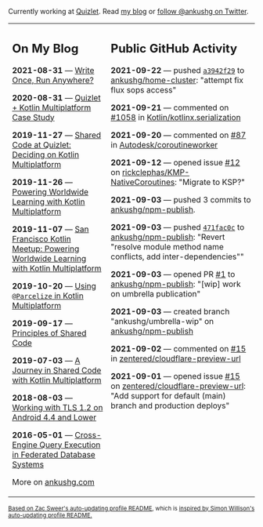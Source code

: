 Currently working at [Quizlet](https://quizlet.com/). Read [my blog](https://ankushg.com/) or [follow @ankushg on Twitter](https://twitter.com/ankushg).

<table><tr><td valign="top" width="40%">

## On My Blog
<!-- blog starts -->
**2021-08-31** — [Write Once, Run Anywhere?](https://ankushg.com/posts/write-once-run-anywhere-increment/)

**2020-08-31** — [Quizlet + Kotlin Multiplatform Case Study](https://ankushg.com/posts/quizlet-kotlin-multiplatform-case-study/)

**2019-11-27** — [Shared Code at Quizlet: Deciding on Kotlin Multiplatform](https://ankushg.com/posts/shared-code-kotlin-multiplatform/)

**2019-11-26** — [Powering Worldwide Learning with Kotlin Multiplatform](https://ankushg.com/speaking/droidcon-sf-2019)

**2019-11-07** — [San Francisco Kotlin Meetup: Powering Worldwide Learning with Kotlin Multiplatform](https://ankushg.com/speaking/sf-kotlin-meetup-2019)

**2019-10-20** — [Using `@Parcelize` in Kotlin Multiplatform](https://ankushg.com/posts/multiplatform-parcelize/)

**2019-09-17** — [Principles of Shared Code](https://ankushg.com/speaking/denver-startup-week-2019)

**2019-07-03** — [A Journey in Shared Code with Kotlin Multiplatform](https://ankushg.com/speaking/droidcon-berlin-2019)

**2018-08-03** — [Working with TLS 1.2 on Android 4.4 and Lower](https://ankushg.com/posts/tls-1.2-on-android/)

**2016-05-01** — [Cross-Engine Query Execution in Federated Database Systems](https://ankushg.com/projects/thesis)
<!-- blog ends -->
More on [ankushg.com](https://ankushg.com/)
</td><td valign="top" width="60%">

## Public GitHub Activity
<!-- githubActivity starts -->
**2021-09-22** — pushed [`a3942f29`](https://github.com/ankushg/home-cluster/commit/a3942f29d037b925f294bf45cfde3f3ddc5d887f) to [ankushg/home-cluster](https://api.github.com/repos/ankushg/home-cluster): "attempt fix flux sops access"

**2021-09-21** — commented on [#1058](https://github.com/Kotlin/kotlinx.serialization/issues/1058#issuecomment-924121698) in [Kotlin/kotlinx.serialization](https://api.github.com/repos/Kotlin/kotlinx.serialization)

**2021-09-20** — commented on [#87](https://github.com/Autodesk/coroutineworker/pull/87#issuecomment-923269012) in [Autodesk/coroutineworker](https://api.github.com/repos/Autodesk/coroutineworker)

**2021-09-12** — opened issue [#12](https://github.com/rickclephas/KMP-NativeCoroutines/issues/12) on [rickclephas/KMP-NativeCoroutines](https://api.github.com/repos/rickclephas/KMP-NativeCoroutines): "Migrate to KSP?"

**2021-09-03** — pushed 3 commits to [ankushg/npm-publish](https://api.github.com/repos/ankushg/npm-publish).

**2021-09-03** — pushed [`471fac0c`](https://github.com/ankushg/npm-publish/commit/471fac0c4885aad323c95abfd401ee52d91ac441) to [ankushg/npm-publish](https://api.github.com/repos/ankushg/npm-publish): "Revert "resolve module method name conflicts, add inter-dependencies""

**2021-09-03** — opened PR [#1](https://github.com/ankushg/npm-publish/pull/1) to [ankushg/npm-publish](https://api.github.com/repos/ankushg/npm-publish): "[wip] work on umbrella publication"

**2021-09-03** — created branch "ankushg/umbrella-wip" on [ankushg/npm-publish](https://api.github.com/repos/ankushg/npm-publish)

**2021-09-02** — commented on [#15](https://github.com/zentered/cloudflare-preview-url/issues/15#issuecomment-911818663) in [zentered/cloudflare-preview-url](https://api.github.com/repos/zentered/cloudflare-preview-url)

**2021-09-01** — opened issue [#15](https://github.com/zentered/cloudflare-preview-url/issues/15) on [zentered/cloudflare-preview-url](https://api.github.com/repos/zentered/cloudflare-preview-url): "Add support for default (main) branch and production deploys"
<!-- githubActivity ends -->
</td></tr></table>

<sub><a href="https://github.com/ZacSweers/ZacSweers">Based on Zac Sweer's auto-updating profile README</a>, which is <a href="https://simonwillison.net/2020/Jul/10/self-updating-profile-readme/">inspired by Simon Willison's auto-updating profile README.</a></sub>